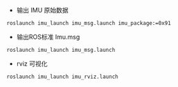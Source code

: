- 输出 IMU 原始数据

```shell
roslaunch imu_launch imu_msg.launch imu_package:=0x91
```
- 输出ROS标准 Imu.msg
```shell
roslaunch imu_launch imu_msg.launch
```
- rviz 可视化
```shell
roslaunch imu_launch imu_rviz.launch
```

